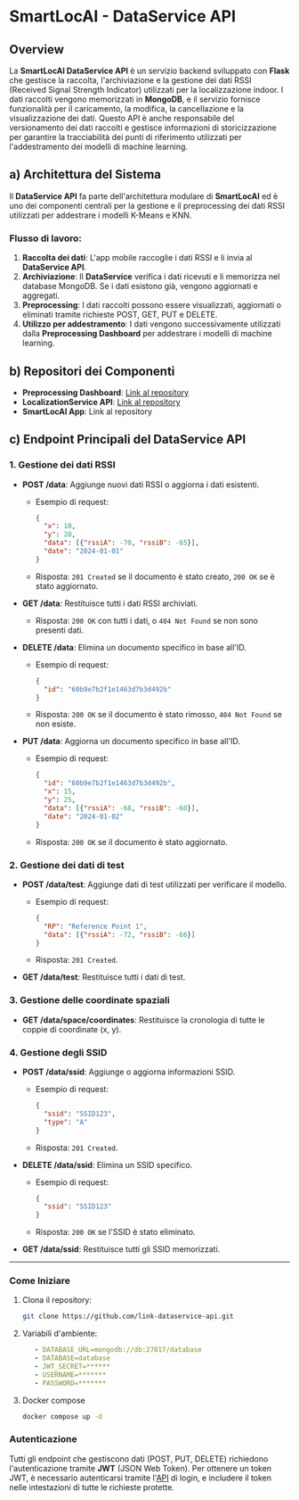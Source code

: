 # SmartLocAI - DataService API

## Overview

La **SmartLocAI DataService API** è un servizio backend sviluppato con **Flask** che gestisce la raccolta, l'archiviazione e la gestione dei dati RSSI (Received Signal Strength Indicator) utilizzati per la localizzazione indoor. I dati raccolti vengono memorizzati in **MongoDB**, e il servizio fornisce funzionalità per il caricamento, la modifica, la cancellazione e la visualizzazione dei dati. Questo API è anche responsabile del versionamento dei dati raccolti e gestisce informazioni di storicizzazione per garantire la tracciabilità dei punti di riferimento utilizzati per l'addestramento dei modelli di machine learning.

## a) Architettura del Sistema

Il **DataService API** fa parte dell'architettura modulare di **SmartLocAI** ed è uno dei componenti centrali per la gestione e il preprocessing dei dati RSSI utilizzati per addestrare i modelli K-Means e KNN.

### Flusso di lavoro:

1. **Raccolta dei dati**: L'app mobile raccoglie i dati RSSI e li invia al **DataService API**.
2. **Archiviazione**: Il **DataService** verifica i dati ricevuti e li memorizza nel database MongoDB. Se i dati esistono già, vengono aggiornati e aggregati.
3. **Preprocessing**: I dati raccolti possono essere visualizzati, aggiornati o eliminati tramite richieste POST, GET, PUT e DELETE.
4. **Utilizzo per addestramento**: I dati vengono successivamente utilizzati dalla **Preprocessing Dashboard** per addestrare i modelli di machine learning.

## b) Repositori dei Componenti

- **Preprocessing Dashboard**: [Link al repository](https://github.com/UniSalento-IDALab-IoTCourse-2023-2024/wot-project-2023-2024-Dashboard-IzziBarone.git)
- **LocalizationService API**: [Link al repository](https://github.com/UniSalento-IDALab-IoTCourse-2023-2024/wot-project-2023-2024-LocalizationService-IzziBarone)
- **SmartLocAI App**: Link al repository

## c) Endpoint Principali del DataService API

### 1. Gestione dei dati RSSI

- **POST /data**: Aggiunge nuovi dati RSSI o aggiorna i dati esistenti.
   - Esempio di request:
     ```json
     {
       "x": 10,
       "y": 20,
       "data": [{"rssiA": -70, "rssiB": -65}],
       "date": "2024-01-01"
     }
     ```
   - Risposta: `201 Created` se il documento è stato creato, `200 OK` se è stato aggiornato.

- **GET /data**: Restituisce tutti i dati RSSI archiviati.
   - Risposta: `200 OK` con tutti i dati, o `404 Not Found` se non sono presenti dati.

- **DELETE /data**: Elimina un documento specifico in base all'ID.
   - Esempio di request:
     ```json
     {
       "id": "60b9e7b2f1e1463d7b3d492b"
     }
     ```
   - Risposta: `200 OK` se il documento è stato rimosso, `404 Not Found` se non esiste.

- **PUT /data**: Aggiorna un documento specifico in base all'ID.
   - Esempio di request:
     ```json
     {
       "id": "60b9e7b2f1e1463d7b3d492b",
       "x": 15,
       "y": 25,
       "data": [{"rssiA": -68, "rssiB": -60}],
       "date": "2024-01-02"
     }
     ```
   - Risposta: `200 OK` se il documento è stato aggiornato.

### 2. Gestione dei dati di test

- **POST /data/test**: Aggiunge dati di test utilizzati per verificare il modello.
   - Esempio di request:
     ```json
     {
       "RP": "Reference Point 1",
       "data": [{"rssiA": -72, "rssiB": -66}]
     }
     ```
   - Risposta: `201 Created`.

- **GET /data/test**: Restituisce tutti i dati di test.

### 3. Gestione delle coordinate spaziali

- **GET /data/space/coordinates**: Restituisce la cronologia di tutte le coppie di coordinate (x, y).

### 4. Gestione degli SSID

- **POST /data/ssid**: Aggiunge o aggiorna informazioni SSID.
   - Esempio di request:
     ```json
     {
       "ssid": "SSID123",
       "type": "A"
     }
     ```
   - Risposta: `201 Created`.

- **DELETE /data/ssid**: Elimina un SSID specifico.
   - Esempio di request:
     ```json
     {
       "ssid": "SSID123"
     }
     ```
   - Risposta: `200 OK` se l'SSID è stato eliminato.

- **GET /data/ssid**: Restituisce tutti gli SSID memorizzati.

---

### Come Iniziare

1. Clona il repository:
   ```bash
   git clone https://github.com/link-dataservice-api.git
   ```
2. Variabili d'ambiente:
   ```yml
      - DATABASE_URL=mongodb://db:27017/database
      - DATABASE=database
      - JWT_SECRET=******
      - USERNAME=*******
      - PASSWORD=*******
   ```
4. Docker compose
   ```bash
   docker compose up -d
   ```

### Autenticazione

Tutti gli endpoint che gestiscono dati (POST, PUT, DELETE) richiedono l'autenticazione tramite **JWT** (JSON Web Token). Per ottenere un token JWT, è necessario autenticarsi tramite l'[API](https://github.com/UniSalento-IDALab-IoTCourse-2023-2024/wot-project-2023-2024-LocalizationService-IzziBarone) di login, e includere il token nelle intestazioni di tutte le richieste protette.

